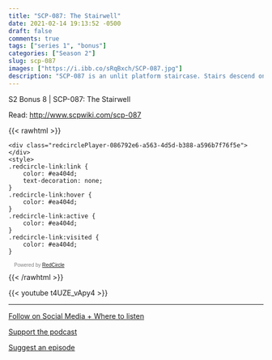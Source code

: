 ```yaml
---
title: "SCP-087: The Stairwell"
date: 2021-02-14 19:13:52 -0500
draft: false
comments: true
tags: ["series 1", "bonus"]
categories: ["Season 2"]
slug: scp-087
images: ["https://i.ibb.co/sRqBxch/SCP-087.jpg"]
description: "SCP-087 is an unlit platform staircase. Stairs descend on a 38 degree angle for 13 steps before reaching a semicircular platform of approximately 3 meters in diameter."
---
```


S2 Bonus 8 | SCP-087: The Stairwell

Read: http://www.scpwiki.com/scp-087

{{< rawhtml >}}
<script async defer onload="redcircleIframe();" src="https://api.podcache.net/embedded-player/sh/63705181-2bd5-4fc1-a869-6f5b27226efa/ep/086792e6-a563-4d5d-b388-a596b7f76f5e"></script>
    <div class="redcirclePlayer-086792e6-a563-4d5d-b388-a596b7f76f5e"></div>
    <style>
    .redcircle-link:link {
        color: #ea404d;
        text-decoration: none;
    }
    .redcircle-link:hover {
        color: #ea404d;
    }
    .redcircle-link:active {
        color: #ea404d;
    }
    .redcircle-link:visited {
        color: #ea404d;
    }
</style>
<p style="margin-top:3px;margin-left:11px;font-family: sans-serif;font-size: 10px; color: gray;">Powered by <a class="redcircle-link" href="https://redcircle.com?utm_source=rc_embedded_player&utm_medium=web&utm_campaign=embedded_v1">RedCircle</a></p>
{{< /rawhtml >}}

{{< youtube t4UZE_vApy4 >}}

---

[Follow on Social Media + Where to listen](/links)

[Support the podcast](/support)

[Suggest an episode](/suggest)
